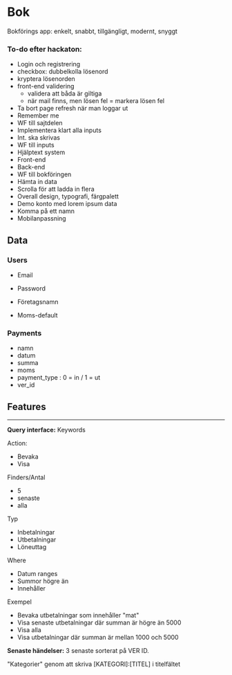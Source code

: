 # Bok
Bokförings app: enkelt, snabbt, tillgängligt, modernt, snyggt

### To-do efter hackaton:
- Login och registrering
 - checkbox: dubbelkolla lösenord
 - kryptera lösenorden
 - front-end validering
   - validera att båda är giltiga
   - när mail finns, men lösen fel = markera lösen fel
 - Ta bort page refresh när man loggar ut
 - Remember me
- WF till sajtdelen
- Implementera klart alla inputs
 - Int. ska skrivas
- WF till inputs
- Hjälptext system
 - Front-end
 - Back-end
- WF till bokföringen
- Hämta in data
 - Scrolla för att ladda in flera
- Overall design, typografi, färgpalett
- Demo konto med lorem ipsum data
- Komma på ett namn
- Mobilanpassning

## Data

### Users
- Email
- Password

- Företagsnamn
- Moms-default


### Payments
- namn
- datum
- summa
- moms
- payment_type : 0 = in / 1 = ut
- ver_id

## Features
----------
**Query interface:**
Keywords

Action:

- Bevaka
- Visa

Finders/Antal

- 5
- senaste
- alla

Typ

- Inbetalningar
- Utbetalningar
- Löneuttag

Where

- Datum ranges
- Summor högre än
- Innehåller

Exempel

- Bevaka utbetalningar som innehåller "mat" 
- Visa senaste utbetalningar där summan är högre än 5000
- Visa alla
- Visa utbetalningar där summan är mellan 1000 och 5000


**Senaste händelser:**
3 senaste sorterat på VER ID.

"Kategorier" genom att skriva [KATEGORI]:[TITEL] i titelfältet
